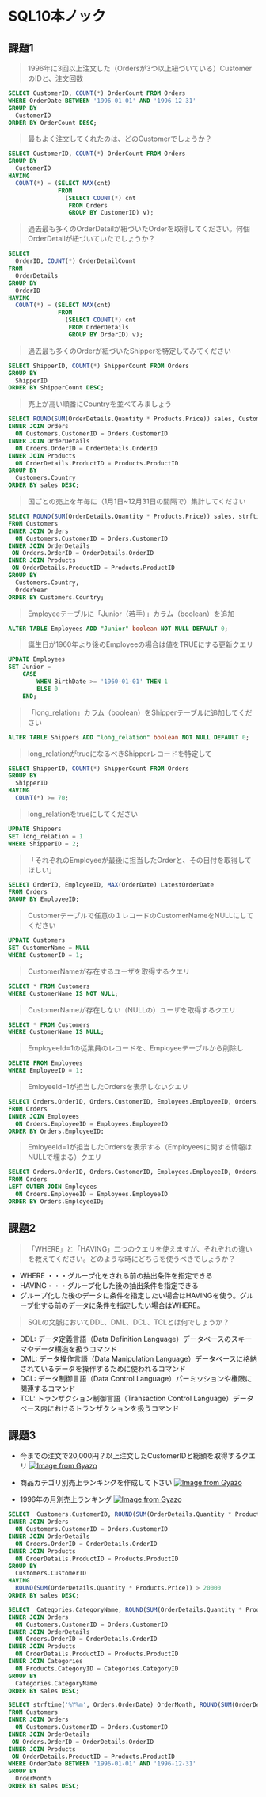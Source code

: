 # SQL10本ノック
## 課題1
> 1996年に3回以上注文した（Ordersが3つ以上紐づいている）CustomerのIDと、注文回数
```sql
SELECT CustomerID, COUNT(*) OrderCount FROM Orders
WHERE OrderDate BETWEEN '1996-01-01' AND '1996-12-31'
GROUP BY
  CustomerID
ORDER BY OrderCount DESC;
```

> 最もよく注文してくれたのは、どのCustomerでしょうか？
```sql
SELECT CustomerID, COUNT(*) OrderCount FROM Orders
GROUP BY
  CustomerID
HAVING
  COUNT(*) = (SELECT MAX(cnt)
              FROM
                (SELECT COUNT(*) cnt
                 FROM Orders
                 GROUP BY CustomerID) v);
```

> 過去最も多くのOrderDetailが紐づいたOrderを取得してください。何個OrderDetailが紐づいていたでしょうか？
```sql
SELECT
  OrderID, COUNT(*) OrderDetailCount
FROM
  OrderDetails
GROUP BY
  OrderID
HAVING
  COUNT(*) = (SELECT MAX(cnt)
              FROM
                (SELECT COUNT(*) cnt
                 FROM OrderDetails
                 GROUP BY OrderID) v);
```

> 過去最も多くのOrderが紐づいたShipperを特定してみてください
```sql
SELECT ShipperID, COUNT(*) ShipperCount FROM Orders
GROUP BY
  ShipperID
ORDER BY ShipperCount DESC;
```

> 売上が高い順番にCountryを並べてみましょう
```sql
SELECT ROUND(SUM(OrderDetails.Quantity * Products.Price)) sales, Customers.Country FROM Customers
INNER JOIN Orders
  ON Customers.CustomerID = Orders.CustomerID
INNER JOIN OrderDetails
  ON Orders.OrderID = OrderDetails.OrderID
INNER JOIN Products
  ON OrderDetails.ProductID = Products.ProductID
GROUP BY
  Customers.Country
ORDER BY sales DESC;
```

> 国ごとの売上を年毎に（1月1日~12月31日の間隔で）集計してください
```sql
SELECT ROUND(SUM(OrderDetails.Quantity * Products.Price)) sales, strftime('%Y', Orders.OrderDate) as OrderYear, Customers.Country
FROM Customers
INNER JOIN Orders
  ON Customers.CustomerID = Orders.CustomerID
INNER JOIN OrderDetails
 ON Orders.OrderID = OrderDetails.OrderID
INNER JOIN Products
 ON OrderDetails.ProductID = Products.ProductID
GROUP BY
  Customers.Country,
  OrderYear
ORDER BY Customers.Country;
```

> Employeeテーブルに「Junior（若手）」カラム（boolean）を追加
```sql
ALTER TABLE Employees ADD "Junior" boolean NOT NULL DEFAULT 0;
```

> 誕生日が1960年より後のEmployeeの場合は値をTRUEにする更新クエリ
```sql
UPDATE Employees
SET Junior =
    CASE
        WHEN BirthDate >= '1960-01-01' THEN 1
        ELSE 0
    END;
```

> 「long_relation」カラム（boolean）をShipperテーブルに追加してください
```sql
ALTER TABLE Shippers ADD "long_relation" boolean NOT NULL DEFAULT 0;
```

> long_relationがtrueになるべきShipperレコードを特定して
```sql
SELECT ShipperID, COUNT(*) ShipperCount FROM Orders
GROUP BY
  ShipperID
HAVING
  COUNT(*) >= 70;
```

> long_relationをtrueにしてください
```sql
UPDATE Shippers
SET long_relation = 1
WHERE ShipperID = 2;
```

> 「それぞれのEmployeeが最後に担当したOrderと、その日付を取得してほしい」
```sql
SELECT OrderID, EmployeeID, MAX(OrderDate) LatestOrderDate
FROM Orders
GROUP BY EmployeeID;
```

> Customerテーブルで任意の１レコードのCustomerNameをNULLにしてください
```sql
UPDATE Customers
SET CustomerName = NULL
WHERE CustomerID = 1;
```

> CustomerNameが存在するユーザを取得するクエリ
```sql
SELECT * FROM Customers
WHERE CustomerName IS NOT NULL;
```

> CustomerNameが存在しない（NULLの）ユーザを取得するクエリ
```sql
SELECT * FROM Customers
WHERE CustomerName IS NULL;
```

> EmployeeId=1の従業員のレコードを、Employeeテーブルから削除し
```sql
DELETE FROM Employees
WHERE EmployeeID = 1;
```

> EmloyeeId=1が担当したOrdersを表示しないクエリ
```sql
SELECT Orders.OrderID, Orders.CustomerID, Employees.EmployeeID, Orders.OrderDate
FROM Orders
INNER JOIN Employees
  ON Orders.EmployeeID = Employees.EmployeeID
ORDER BY Orders.EmployeeID;
```

> EmloyeeId=1が担当したOrdersを表示する（Employeesに関する情報はNULLで埋まる）クエリ
```sql
SELECT Orders.OrderID, Orders.CustomerID, Employees.EmployeeID, Orders.OrderDate
FROM Orders
LEFT OUTER JOIN Employees
  ON Orders.EmployeeID = Employees.EmployeeID
ORDER BY Orders.EmployeeID;
```

## 課題2
> 「WHERE」と「HAVING」二つのクエリを使えますが、それぞれの違いを教えてください。どのような時にどちらを使うべきでしょうか？
- WHERE ・・・グループ化をされる前の抽出条件を指定できる
- HAVING・・・グループ化した後の抽出条件を指定できる
- グループ化した後のデータに条件を指定したい場合はHAVINGを使う。グループ化する前のデータに条件を指定したい場合はWHERE。

> SQLの文脈においてDDL、DML、DCL、TCLとは何でしょうか？
- DDL: データ定義言語（Data Definition Language）データベースのスキーマやデータ構造を扱うコマンド
- DML: データ操作言語（Data Manipulation Language）データベースに格納されているデータを操作するために使われるコマンド
- DCL: データ制御言語（Data Control Language）パーミッションや権限に関連するコマンド
- TCL: トランザクション制御言語（Transaction Control Language）データベース内におけるトランザクションを扱うコマンド

## 課題3
- 今までの注文で20,000円？以上注文したCustomerIDと総額を取得するクエリ
[![Image from Gyazo](https://i.gyazo.com/0d0841647eadc38d113c82a3688a1b77.png)](https://gyazo.com/0d0841647eadc38d113c82a3688a1b77)

- 商品カテゴリ別売上ランキングを作成して下さい
[![Image from Gyazo](https://i.gyazo.com/8bbab964357d7e501942d8ef16926e38.png)](https://gyazo.com/8bbab964357d7e501942d8ef16926e38)

- 1996年の月別売上ランキング
[![Image from Gyazo](https://i.gyazo.com/0c9eae73f821ec8ac1564553c64680c5.png)](https://gyazo.com/0c9eae73f821ec8ac1564553c64680c5)

```sql
SELECT  Customers.CustomerID, ROUND(SUM(OrderDetails.Quantity * Products.Price)) sales FROM Customers
INNER JOIN Orders
  ON Customers.CustomerID = Orders.CustomerID
INNER JOIN OrderDetails
  ON Orders.OrderID = OrderDetails.OrderID
INNER JOIN Products
  ON OrderDetails.ProductID = Products.ProductID
GROUP BY
  Customers.CustomerID
HAVING
  ROUND(SUM(OrderDetails.Quantity * Products.Price)) > 20000
ORDER BY sales DESC;
```

```sql
SELECT  Categories.CategoryName, ROUND(SUM(OrderDetails.Quantity * Products.Price)) sales FROM Customers
INNER JOIN Orders
  ON Customers.CustomerID = Orders.CustomerID
INNER JOIN OrderDetails
  ON Orders.OrderID = OrderDetails.OrderID
INNER JOIN Products
  ON OrderDetails.ProductID = Products.ProductID
INNER JOIN Categories
  ON Products.CategoryID = Categories.CategoryID
GROUP BY
  Categories.CategoryName
ORDER BY sales DESC;
```

```sql
SELECT strftime('%Y%m', Orders.OrderDate) OrderMonth, ROUND(SUM(OrderDetails.Quantity * Products.Price)) sales
FROM Customers
INNER JOIN Orders
  ON Customers.CustomerID = Orders.CustomerID
INNER JOIN OrderDetails
 ON Orders.OrderID = OrderDetails.OrderID
INNER JOIN Products
 ON OrderDetails.ProductID = Products.ProductID
WHERE OrderDate BETWEEN '1996-01-01' AND '1996-12-31'
GROUP BY
  OrderMonth
ORDER BY sales DESC;
```
